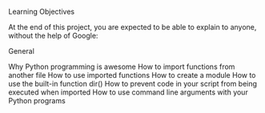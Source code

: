 Learning Objectives

At the end of this project, you are expected to be able to explain to anyone, without the help of Google:

General

Why Python programming is awesome
How to import functions from another file
How to use imported functions
How to create a module
How to use the built-in function dir()
How to prevent code in your script from being executed when imported
How to use command line arguments with your Python programs